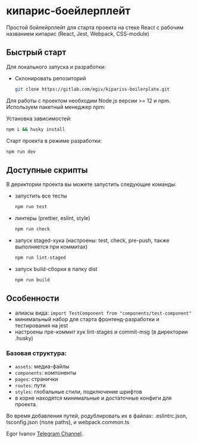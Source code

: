 # кипарис-боейлерплейт

Простой бойлейрплейт для старта проекта на стеке React с рабочим названием кипарис (React, Jest, Webpack, CSS-module)

## Быстрый старт

Для локального запуска и разработки:

-   Склонировать репозиторий
    ```bash
    git clone https://gitlab.com/egiv/kipariss-boilerplate.git
    ```

Для работы с проектом необходим Node.js версии >= 12 и npm. Используем пакетный менеджер npm:

Установка зависимостей:

```sh
npm i && husky install
```

Старт проекта в режиме разработки:

```sh
npm run dev
```

## Доступные скрипты

В дериктории проекта вы можете запустить следующие команды:

-   запустить все тесты

    ```sh
    npm run test
    ```

-   линтеры (prettier, eslint, style)

    ```sh
    npm run check
    ```

-   запуск staged-хука (настроены: test, check, pre-push, также выполняется при коммитах)

    ```sh
    npm run lint-staged
    ```

-   запуск build-сборки в папку dist

    ```sh
    npm run build
    ```

## Особенности

-   алиасы вида: `import TestComponent from "components/test-component"`
-   минимальный набор для старта фронтенд-разработки и тестирования на jest
-   настроены пре-коммит хук lint-stages и commit-msg (в директории .husky)

### Базовая структура:

-   `assets`: медиа-файлы
-   `components`: компоненты
-   `pages`: странички
-   `routes`: пути
-   `styles`: глобальные стили, подключение шрифтов
-   в корне находятся минимальные и достаточные конфиги для проекта.

Во время добавления путей, родублировать их в файлах: .eslintrc.json, tsconfig.json (поле paths), и webpack.common.ts

Egor Ivanov [Telegram Channel](https://t.me/egoriv).
